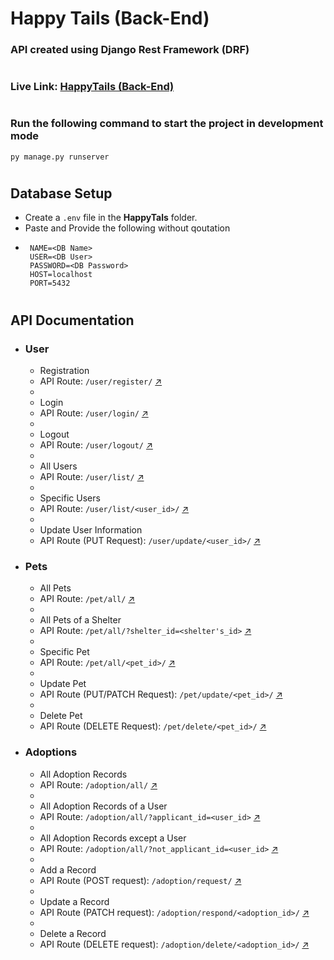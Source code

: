 # Happy Tails (Back-End)

### API created using Django Rest Framework (DRF)

#

### Live Link: [HappyTails (Back-End)](https://pet-adoption-platform.onrender.com)

#

### Run the following command to start the project in development mode

`py manage.py runserver `

#

## Database Setup

- Create a `.env` file in the **HappyTals** folder.
- Paste and Provide the following without qoutation
- ```shell
   NAME=<DB Name>
   USER=<DB User>
   PASSWORD=<DB Password>
   HOST=localhost
   PORT=5432
  ```

#

## API Documentation

- ### User
  - Registration
  - API Route: `/user/register/` [↗️](https://pet-adoption-platform.onrender.com/user/register/)
  -
  - Login
  - API Route: `/user/login/` [↗️](https://pet-adoption-platform.onrender.com/user/login/)
  -
  - Logout
  - API Route: `/user/logout/` [↗️](https://pet-adoption-platform.onrender.com/user/logout/)
  -
  - All Users
  - API Route: `/user/list/` [↗️](https://pet-adoption-platform.onrender.com/user/list/)
  -
  - Specific Users
  - API Route: `/user/list/<user_id>/` [↗️](https://pet-adoption-platform.onrender.com/user/list/2/)
  -
  - Update User Information
  - API Route (PUT Request): `/user/update/<user_id>/` [↗️](https://pet-adoption-platform.onrender.com/user/update/2/)
- ### Pets
  - All Pets
  - API Route: `/pet/all/` [↗️](https://pet-adoption-platform.onrender.com/pet/all/)
  -
  - All Pets of a Shelter
  - API Route: `/pet/all/?shelter_id=<shelter's_id>` [↗️](https://pet-adoption-platform.onrender.com/pet/all/?shelter_id=2)
  -
  - Specific Pet
  - API Route: `/pet/all/<pet_id>/` [↗️](https://pet-adoption-platform.onrender.com/pet/all/2/)
  -
  - Update Pet
  - API Route (PUT/PATCH Request): `/pet/update/<pet_id>/` [↗️](https://pet-adoption-platform.onrender.com/pet/update/2/)
  -
  - Delete Pet
  - API Route (DELETE Request): `/pet/delete/<pet_id>/` [↗️](https://pet-adoption-platform.onrender.com/pet/delete/2/)
- ### Adoptions
  - All Adoption Records
  - API Route: `/adoption/all/` [↗️](https://pet-adoption-platform.onrender.com/adoption/all/)
  -
  - All Adoption Records of a User
  - API Route: `/adoption/all/?applicant_id=<user_id>` [↗️](https://pet-adoption-platform.onrender.com/adoption/all/?applicant_id=2)
  -
  - All Adoption Records except a User
  - API Route: `/adoption/all/?not_applicant_id=<user_id>` [↗️](https://pet-adoption-platform.onrender.com/adoption/all/?not_applicant_id=2)
  -
  - Add a Record
  - API Route (POST request): `/adoption/request/` [↗️](https://pet-adoption-platform.onrender.com/adoption/request/)
  -
  - Update a Record
  - API Route (PATCH request): `/adoption/respond/<adoption_id>/` [↗️](https://pet-adoption-platform.onrender.com/adoption/respond/2/)
  -
  - Delete a Record
  - API Route (DELETE request): `/adoption/delete/<adoption_id>/` [↗️](https://pet-adoption-platform.onrender.com/adoption/delete/2/)
